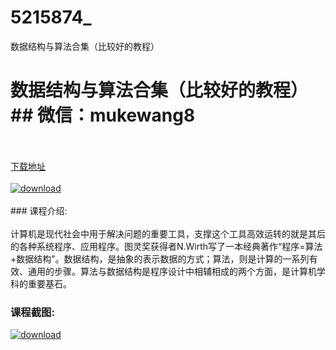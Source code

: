 # 5215874_
数据结构与算法合集（比较好的教程）
# 数据结构与算法合集（比较好的教程）## 微信：mukewang8
<br/></br>[下载地址](http://www.36tz.cn/article/5215874 "下载地址")
<br/></br>[![download](http://36tz.cn/muke_img/2020_10_2-83-300x157.png "下载地址")](http://www.36tz.cn/article/5215874 "下载地址")
<br/></br>### 课程介绍:<br/></br>计算机是现代社会中用于解决问题的重要工具，支撑这个工具高效运转的就是其后的各种系统程序、应用程序。图灵奖获得者N.Wirth写了一本经典著作“程序=算法+数据结构”。数据结构，是抽象的表示数据的方式；算法，则是计算的一系列有效、通用的步骤。算法与数据结构是程序设计中相辅相成的两个方面，是计算机学科的重要基石。

### 课程截图:
[![download](http://36tz.cn/muke_img/2020_10_2-103.png "下载地址")](http://www.36tz.cn/article/5215874 "下载地址")
